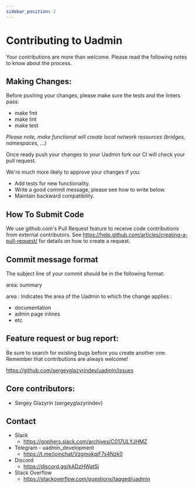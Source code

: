 ```yaml
---
sidebar_position: 2
---
```


Contributing to Uadmin
========================

Your contributions are more than welcome. Please read the following notes to
know about the process.

Making Changes:
---------------

Before pushing your changes, please make sure the tests and the linters pass:

* make fmt
* make lint
* make test

_Please note, make functional will create local network resources
(bridges, namespaces, ...)_

Once ready push your changes to your Uadmin fork our CI will check your
pull request.

We're much more likely to approve your changes if you:

* Add tests for new functionality.
* Write a good commit message, please see how to write below.
* Maintain backward compatibility.

How To Submit Code
------------------

We use github.com's Pull Request feature to receive code contributions from
external contributors. See
https://help.github.com/articles/creating-a-pull-request/ for details on
how to create a request.

Commit message format
---------------------

The subject line of your commit should be in the following format:

area: summary

area :
Indicates the area of the Uadmin to which the change applies :

* documentation
* admin page inlines
* etc

Feature request or bug report:
------------------------------

Be sure to search for existing bugs before you create another one.
Remember that contributions are always welcome!

https://github.com/sergeyglazyrindev/uadmin/issues

Core contributors:
------------------

* Sergey Glazyrin (sergeyglazyrindev)

Contact
-------

* Slack
    * https://gophers.slack.com/archives/C017ULYJHMZ
* Telegram - uadmin_development
    * https://t.me/joinchat/VzgmokqjF7s4Nzk0
* Discord
    * https://discord.gg/kADzHWatSj
* Stack Overflow    
    * https://stackoverflow.com/questions/tagged/uadmin
